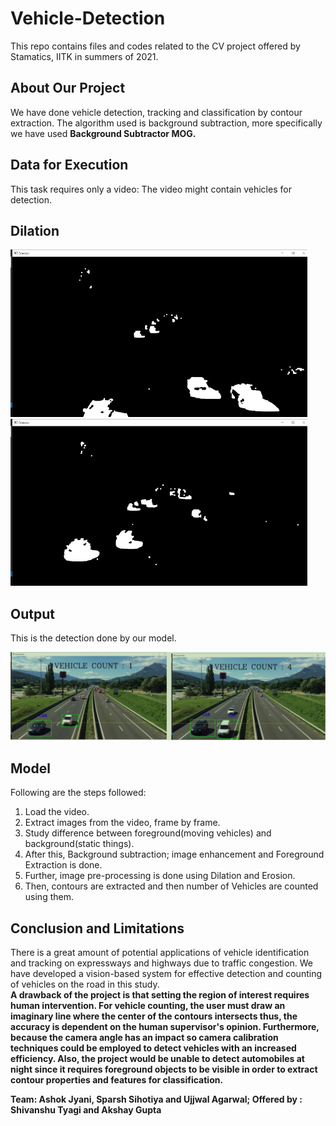 # Vehicle-Detection

This repo contains files and codes related to the CV project offered by Stamatics, IITK in summers of 2021.

## About Our Project 
We have done vehicle detection, tracking and classification by contour extraction. The algorithm used is background subtraction, more specifically we have used **Background Subtractor MOG.**

## Data for Execution
This task requires only a video: The video might contain vehicles for detection. 

## Dilation
<img src="images/plot11.jpg" width="475"> <img src="images/plot12.jpg" width="475">

## Output 
This is the detection done by our model.

![Output Image](images/output.png)

## Model
Following are the steps followed:
1) Load the video.
2) Extract images from the video, frame by frame.
3) Study difference between foreground(moving vehicles) and background(static things).
4) After this, Background subtraction; image enhancement and Foreground Extraction is done.
5) Further, image pre-processing is done using Dilation and Erosion.
6) Then, contours are extracted and then number of Vehicles are counted using them.

## Conclusion and Limitations 
There is a great amount of potential applications of vehicle identification and tracking on expressways and highways due to traffic congestion. We have developed a vision-based system for effective detection and counting of vehicles on the road in this study. </br>
**A drawback of the project is that setting the region of interest requires human intervention. For vehicle counting, the user must draw an imaginary line where the center of the contours intersects thus, the accuracy is dependent on the human supervisor's opinion.
Furthermore, because the camera angle has an impact so camera calibration techniques could be employed to detect vehicles with an increased efficiency. Also, the project would be unable to detect automobiles at night since it requires foreground objects to be visible in order to extract contour properties and features for classification.**


**Team: Ashok Jyani, Sparsh Sihotiya and Ujjwal Agarwal; Offered by : Shivanshu Tyagi and Akshay Gupta**

